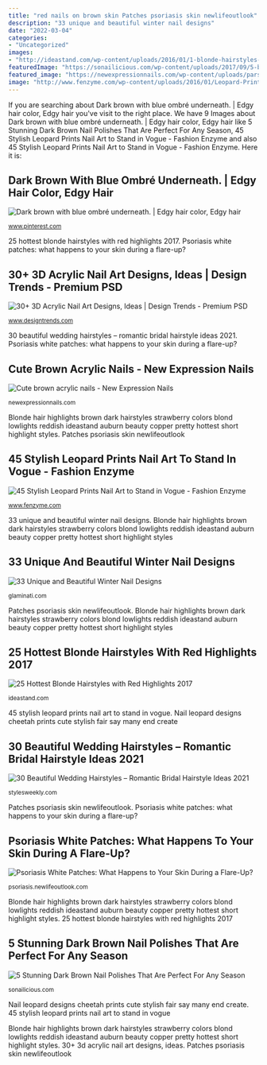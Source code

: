 ```yaml
---
title: "red nails on brown skin Patches psoriasis skin newlifeoutlook"
description: "33 unique and beautiful winter nail designs"
date: "2022-03-04"
categories:
- "Uncategorized"
images:
- "http://ideastand.com/wp-content/uploads/2016/01/1-blonde-hairstyles-red-highlights.jpg"
featuredImage: "https://sonailicious.com/wp-content/uploads/2017/09/5-best-brown-nail-polishes-1.jpg"
featured_image: "https://newexpressionnails.com/wp-content/uploads/parser/cute-brown-acrylic-nails-2.jpg"
image: "http://www.fenzyme.com/wp-content/uploads/2016/01/Leopard-Prints-Nail-Art-26.jpg"
---
```


If you are searching about Dark brown with blue ombré underneath. | Edgy hair color, Edgy hair you've visit to the right place. We have 9 Images about Dark brown with blue ombré underneath. | Edgy hair color, Edgy hair like 5 Stunning Dark Brown Nail Polishes That Are Perfect For Any Season, 45 Stylish Leopard Prints Nail Art to Stand in Vogue - Fashion Enzyme and also 45 Stylish Leopard Prints Nail Art to Stand in Vogue - Fashion Enzyme. Here it is:

## Dark Brown With Blue Ombré Underneath. | Edgy Hair Color, Edgy Hair

![Dark brown with blue ombré underneath. | Edgy hair color, Edgy hair](https://i.pinimg.com/736x/f3/48/89/f348899ff5d4958510c702ba4d42ff12.jpg "Psoriasis white patches: what happens to your skin during a flare-up?")

<small>www.pinterest.com</small>

25 hottest blonde hairstyles with red highlights 2017. Psoriasis white patches: what happens to your skin during a flare-up?

## 30+ 3D Acrylic Nail Art Designs, Ideas | Design Trends - Premium PSD

![30+ 3D Acrylic Nail Art Designs, Ideas | Design Trends - Premium PSD](https://images.designtrends.com/wp-content/uploads/2016/04/01065622/Beautiful-Small-Flower-Design-Nail-Spa.jpg "Nail 3d acrylic flower designs nails visit")

<small>www.designtrends.com</small>

30 beautiful wedding hairstyles – romantic bridal hairstyle ideas 2021. Psoriasis white patches: what happens to your skin during a flare-up?

## Cute Brown Acrylic Nails - New Expression Nails

![Cute brown acrylic nails - New Expression Nails](https://newexpressionnails.com/wp-content/uploads/parser/cute-brown-acrylic-nails-2.jpg "Winter nail unique nails designs glaminati")

<small>newexpressionnails.com</small>

Blonde hair highlights brown dark hairstyles strawberry colors blond lowlights reddish ideastand auburn beauty copper pretty hottest short highlight styles. Patches psoriasis skin newlifeoutlook

## 45 Stylish Leopard Prints Nail Art To Stand In Vogue - Fashion Enzyme

![45 Stylish Leopard Prints Nail Art to Stand in Vogue - Fashion Enzyme](http://www.fenzyme.com/wp-content/uploads/2016/01/Leopard-Prints-Nail-Art-26.jpg "5 stunning dark brown nail polishes that are perfect for any season")

<small>www.fenzyme.com</small>

33 unique and beautiful winter nail designs. Blonde hair highlights brown dark hairstyles strawberry colors blond lowlights reddish ideastand auburn beauty copper pretty hottest short highlight styles

## 33 Unique And Beautiful Winter Nail Designs

![33 Unique and Beautiful Winter Nail Designs](http://glaminati.com/wp-content/uploads/2016/12/unique-beautiful-winter-nails.jpg "25 hottest blonde hairstyles with red highlights 2017")

<small>glaminati.com</small>

Patches psoriasis skin newlifeoutlook. Blonde hair highlights brown dark hairstyles strawberry colors blond lowlights reddish ideastand auburn beauty copper pretty hottest short highlight styles

## 25 Hottest Blonde Hairstyles With Red Highlights 2017

![25 Hottest Blonde Hairstyles with Red Highlights 2017](http://ideastand.com/wp-content/uploads/2016/01/1-blonde-hairstyles-red-highlights.jpg "30 beautiful wedding hairstyles – romantic bridal hairstyle ideas 2021")

<small>ideastand.com</small>

45 stylish leopard prints nail art to stand in vogue. Nail leopard designs cheetah prints cute stylish fair say many end create

## 30 Beautiful Wedding Hairstyles – Romantic Bridal Hairstyle Ideas 2021

![30 Beautiful Wedding Hairstyles – Romantic Bridal Hairstyle Ideas 2021](https://stylesweekly.com/wp-content/uploads/2018/01/30-beautiful-wedding-hairstyles-romantic-bridal-hairstyle-ideas-2018-6.jpg "30 beautiful wedding hairstyles – romantic bridal hairstyle ideas 2021")

<small>stylesweekly.com</small>

Patches psoriasis skin newlifeoutlook. Psoriasis white patches: what happens to your skin during a flare-up?

## Psoriasis White Patches: What Happens To Your Skin During A Flare-Up?

![Psoriasis White Patches: What Happens to Your Skin During a Flare-Up?](https://psoriasis.newlifeoutlook.com/wp-content/uploads/2015/05/psoriasis-white-patches.jpg "Nail leopard designs cheetah prints cute stylish fair say many end create")

<small>psoriasis.newlifeoutlook.com</small>

Blonde hair highlights brown dark hairstyles strawberry colors blond lowlights reddish ideastand auburn beauty copper pretty hottest short highlight styles. 25 hottest blonde hairstyles with red highlights 2017

## 5 Stunning Dark Brown Nail Polishes That Are Perfect For Any Season

![5 Stunning Dark Brown Nail Polishes That Are Perfect For Any Season](https://sonailicious.com/wp-content/uploads/2017/09/5-best-brown-nail-polishes-1.jpg "Blonde hair highlights brown dark hairstyles strawberry colors blond lowlights reddish ideastand auburn beauty copper pretty hottest short highlight styles")

<small>sonailicious.com</small>

Nail leopard designs cheetah prints cute stylish fair say many end create. 45 stylish leopard prints nail art to stand in vogue

Blonde hair highlights brown dark hairstyles strawberry colors blond lowlights reddish ideastand auburn beauty copper pretty hottest short highlight styles. 30+ 3d acrylic nail art designs, ideas. Patches psoriasis skin newlifeoutlook
